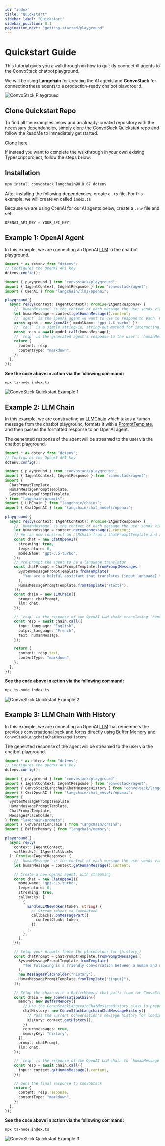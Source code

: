 ```yaml
---
id: "index"
title: "Quickstart"
sidebar_label: "Quickstart"
sidebar_position: 0.1
pagination_next: "getting-started/playground"
---
```


# Quickstart Guide

This tutorial gives you a walkthrough on how to quickly connect AI agents to the ConvoStack chatbot playground.

We will be using **Langchain** for creating the AI agents and **ConvoStack** for connecting these agents to a production-ready chatbot playground.

![ConvoStack Playground](../../static/img/dev-playground.png)

## Clone Quickstart Repo

To find all the examples below and an already-created repository with the necessary dependencies, simply clone the ConvoStack Quickstart repo and follow the ReadMe to immediately get started.

[Clone here!](https://github.com/ConvoStack/quickstart)

If instead you want to complete the walkthrough in your own existing Typescript project, follow the steps below:

## Installation

```bash
npm install convostack langchain@0.0.67 dotenv
```

After installing the following dependencies, create a `.ts` file. For this example, we will create on called `index.ts`

Because we are using OpenAI for our AI agents below, create a `.env` file and set:

```typescript
OPENAI_API_KEY = YOUR_API_KEY;
```

## Example 1: OpenAI Agent

In this example, we are connecting an OpenAI [LLM](https://js.langchain.com/docs/modules/models/llms/) to the chatbot playground.

```typescript
import * as dotenv from "dotenv";
// Configures the OpenAI API key
dotenv.config();

import { playground } from "convostack/playground";
import { IAgentContext, IAgentResponse } from "convostack/agent";
import { OpenAI } from "langchain/llms/openai";

playground({
  async reply(context: IAgentContext): Promise<IAgentResponse> {
    // `humanMessage` is the content of each message the user sends via the chatbot playground.
    let humanMessage = context.getHumanMessage().content;
    // `agent` is the OpenAI agent we want to use to respond to each `humanMessage`
    const agent = new OpenAI({ modelName: "gpt-3.5-turbo" });
    // `call` is a simple string-in, string-out method for interacting with the OpenAI agent.
    const resp = await model.call(humanMessage);
    // `resp` is the generated agent's response to the user's `humanMessage`
    return {
      content: resp,
      contentType: "markdown",
    };
  },
});
```

**See the code above in action via the following command:**

```bash
npx ts-node index.ts
```

![ConvoStack Quickstart Example 1](../../static/img/ex1.png)

## Example 2: LLM Chain

In this example, we are constructing an [LLMChain](https://js.langchain.com/docs/modules/chains/llm_chain) which takes a human message from the chatbot playground, formats it with a [PromptTemplate](https://js.langchain.com/docs/modules/prompts/prompt_templates/), and then passes the formatted response to an OpenAI agent.

The generated response of the agent will be streamed to the user via the chatbot playground.

```typescript
import * as dotenv from "dotenv";
// Configures the OpenAI API key
dotenv.config();

import { playground } from "convostack/playground";
import { IAgentContext, IAgentResponse } from "convostack/agent";
import {
  ChatPromptTemplate,
  HumanMessagePromptTemplate,
  SystemMessagePromptTemplate,
} from "langchain/prompts";
import { LLMChain } from "langchain/chains";
import { ChatOpenAI } from "langchain/chat_models/openai";

playground({
  async reply(context: IAgentContext): Promise<IAgentResponse> {
    // `humanMessage` is the content of each message the user sends via the chatbot playground.
    let humanMessage = context.getHumanMessage().content;
    // We can now construct an LLMChain from a ChatPromptTemplate and a chat model.
    const chat = new ChatOpenAI({
      streaming: true,
      temperature: 0,
      modelName: "gpt-3.5-turbo",
    });
    // Pre-prompt the agent to be a language translator
    const chatPrompt = ChatPromptTemplate.fromPromptMessages([
      SystemMessagePromptTemplate.fromTemplate(
        "You are a helpful assistant that translates {input_language} to {output_language}."
      ),
      HumanMessagePromptTemplate.fromTemplate("{text}"),
    ]);
    const chain = new LLMChain({
      prompt: chatPrompt,
      llm: chat,
    });

    // `resp` is the response of the OpenAI LLM chain translating `humanMessage` from English to French.
    const resp = await chain.call({
      input_language: "English",
      output_language: "French",
      text: humanMessage,
    });

    return {
      content: resp.text,
      contentType: "markdown",
    };
  },
});
```

**See the code above in action via the following command:**

```bash
npx ts-node index.ts
```

![ConvoStack Quickstart Example 2](../../static/img/ex2.png)

## Example 3: LLM Chain With History

In this example, we are connecting an OpenAI [LLM](https://js.langchain.com/docs/modules/models/llms/) that remembers the previous conversational back and forths directly using [Buffer Memory](https://js.langchain.com/docs/modules/memory/examples/buffer_memory) and `ConvoStackLangchainChatMessageHistory`.

The generated response of the agent will be streamed to the user via the chatbot playground.

```typescript
import * as dotenv from "dotenv";
// Configures the OpenAI API key
dotenv.config();

import { playground } from "convostack/playground";
import { IAgentContext, IAgentResponse } from "convostack/agent";
import { ConvoStackLangchainChatMessageHistory } from "convostack/langchain-memory";
import { ChatOpenAI } from "langchain/chat_models/openai";
import {
  SystemMessagePromptTemplate,
  HumanMessagePromptTemplate,
  ChatPromptTemplate,
  MessagesPlaceholder,
} from "langchain/prompts";
import { ConversationChain } from "langchain/chains";
import { BufferMemory } from "langchain/memory";

playground({
  async reply(
    context: IAgentContext,
    callbacks?: IAgentCallbacks
  ): Promise<IAgentResponse> {
    // `humanMessage` is the content of each message the user sends via the chatbot playground.
    let humanMessage = context.getHumanMessage().content;

    // Create a new OpenAI agent, with streaming
    const chat = new ChatOpenAI({
      modelName: "gpt-3.5-turbo",
      temperature: 0,
      streaming: true,
      callbacks: [
        {
          handleLLMNewToken(token: string) {
            // Stream tokens to ConvoStack
            callbacks?.onMessagePart({
              contentChunk: token,
            });
          },
        },
      ],
    });

    // Setup your prompts (note the placeholder for {history})
    const chatPrompt = ChatPromptTemplate.fromPromptMessages([
      SystemMessagePromptTemplate.fromTemplate(
        "The following is a friendly conversation between a human and an AI."
      ),
      new MessagesPlaceholder("history"),
      HumanMessagePromptTemplate.fromTemplate("{input}"),
    ]);

    // Setup the chain with a BufferMemory that pulls from the ConvoStack conversation history
    const chain = new ConversationChain({
      memory: new BufferMemory({
        // Use the ConvoStackLangchainChatMessageHistory class to prepare a Langchain-compatible version of the history
        chatHistory: new ConvoStackLangchainChatMessageHistory({
          // Pass the current conversation's message history for loading
          history: context.getHistory(),
        }),
        returnMessages: true,
        memoryKey: "history",
      }),
      prompt: chatPrompt,
      llm: chat,
    });

    // `resp` is the response of the OpenAI LLM chain to `humanMessage`, which was inputted on the ConvoStack playground.
    const resp = await chain.call({
      input: context.getHumanMessage().content,
    });

    // Send the final response to ConvoStack
    return {
      content: resp.response,
      contentType: "markdown",
    };
  },
});
```

**See the code above in action via the following command:**

```bash
npx ts-node index.ts
```

![ConvoStack Quickstart Example 3](../../static/img/ex3.png)
